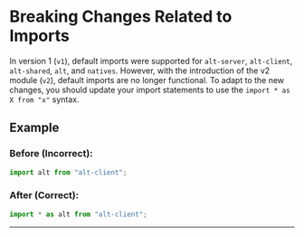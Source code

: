 # Breaking Changes Related to Imports

In version 1 (`v1`), default imports were supported for `alt-server`, `alt-client`, `alt-shared`, `alt`, and `natives`. However, with the introduction of the v2 module (`v2`), default imports are no longer functional. To adapt to the new changes, you should update your import statements to use the `import * as X from "x"` syntax.

## Example

### Before (Incorrect):

```javascript
import alt from "alt-client";
```

### After (Correct):

```javascript
import * as alt from "alt-client";
```

---
